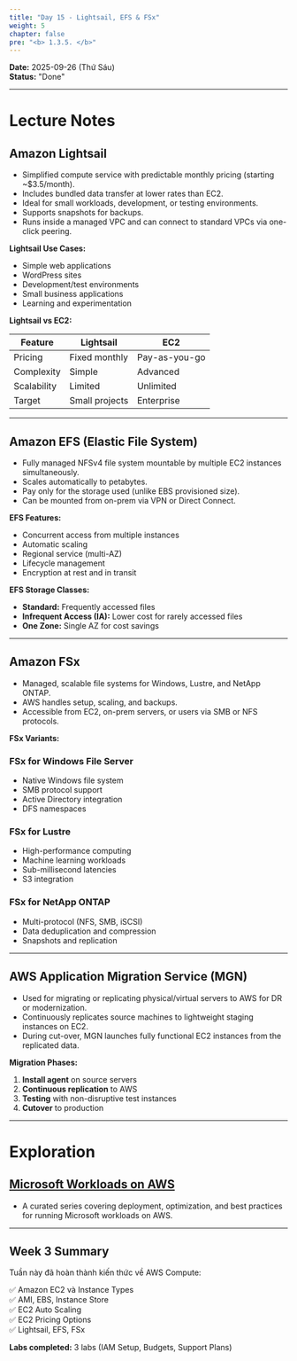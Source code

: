 ```yaml
---
title: "Day 15 - Lightsail, EFS & FSx"
weight: 5
chapter: false
pre: "<b> 1.3.5. </b>"
---
```


**Date:** 2025-09-26 (Thứ Sáu)  
**Status:** "Done"  

---

# **Lecture Notes**

## Amazon Lightsail

- Simplified compute service with predictable monthly pricing (starting ~$3.5/month).  
- Includes bundled data transfer at lower rates than EC2.  
- Ideal for small workloads, development, or testing environments.  
- Supports snapshots for backups.  
- Runs inside a managed VPC and can connect to standard VPCs via one-click peering.

**Lightsail Use Cases:**

- Simple web applications
- WordPress sites
- Development/test environments
- Small business applications
- Learning and experimentation

**Lightsail vs EC2:**

| Feature | Lightsail | EC2 |
|---------|-----------|-----|
| Pricing | Fixed monthly | Pay-as-you-go |
| Complexity | Simple | Advanced |
| Scalability | Limited | Unlimited |
| Target | Small projects | Enterprise |

---

## Amazon EFS (Elastic File System)

- Fully managed NFSv4 file system mountable by multiple EC2 instances simultaneously.  
- Scales automatically to petabytes.  
- Pay only for the storage used (unlike EBS provisioned size).  
- Can be mounted from on-prem via VPN or Direct Connect.

**EFS Features:**

- Concurrent access from multiple instances
- Automatic scaling
- Regional service (multi-AZ)
- Lifecycle management
- Encryption at rest and in transit

**EFS Storage Classes:**

- **Standard:** Frequently accessed files
- **Infrequent Access (IA):** Lower cost for rarely accessed files
- **One Zone:** Single AZ for cost savings

---

## Amazon FSx

- Managed, scalable file systems for Windows, Lustre, and NetApp ONTAP.  
- AWS handles setup, scaling, and backups.  
- Accessible from EC2, on-prem servers, or users via SMB or NFS protocols.

**FSx Variants:**

### FSx for Windows File Server

- Native Windows file system
- SMB protocol support
- Active Directory integration
- DFS namespaces

### FSx for Lustre

- High-performance computing
- Machine learning workloads
- Sub-millisecond latencies
- S3 integration

### FSx for NetApp ONTAP

- Multi-protocol (NFS, SMB, iSCSI)
- Data deduplication and compression
- Snapshots and replication

---

## AWS Application Migration Service (MGN)

- Used for migrating or replicating physical/virtual servers to AWS for DR or modernization.  
- Continuously replicates source machines to lightweight staging instances on EC2.  
- During cut-over, MGN launches fully functional EC2 instances from the replicated data.

**Migration Phases:**

1. **Install agent** on source servers
2. **Continuous replication** to AWS
3. **Testing** with non-disruptive test instances
4. **Cutover** to production

---

# **Exploration**

## [Microsoft Workloads on AWS](https://youtube.com/playlist?list=PLhr1KZpdzukdJllxulUM7pMB7aJ2_FfTP&si=HMwzvhqsFFljKfnC)

- A curated series covering deployment, optimization, and best practices for running Microsoft workloads on AWS.

---

## Week 3 Summary

Tuần này đã hoàn thành kiến thức về AWS Compute:

✅ Amazon EC2 và Instance Types  
✅ AMI, EBS, Instance Store  
✅ EC2 Auto Scaling  
✅ EC2 Pricing Options  
✅ Lightsail, EFS, FSx  

**Labs completed:** 3 labs (IAM Setup, Budgets, Support Plans)
